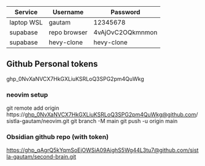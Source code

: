 
| **Service** | **Username** | **Password**     |
| ----------- | ------------ | ---------------- |
| laptop WSL  | gautam       | 12345678         |
| supabase    | repo browser | 4vAjOvC2OQkmnmon |
| supabase    | hevy-clone   | hevy-clone       |
## Github Personal tokens
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

### neovim setup
git remote add origin https://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@github.com/sistla-gautam/neovim.git
git branch -M main
git push -u origin main
### Obsidian github repo (with token)
[https://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@github.com/sistla-gautam/second-brain.git](https://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@github.com/sistla-gautam/second-brain.git)
